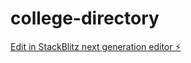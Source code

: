 # college-directory

[Edit in StackBlitz next generation editor ⚡️](https://stackblitz.com/~/github.com/AmazedRider/college-directory)